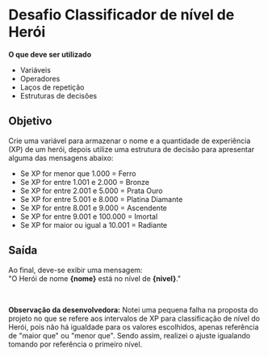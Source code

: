 # Desafio Classificador de nível de Herói

**O que deve ser utilizado**

- Variáveis
- Operadores
- Laços de repetição
- Estruturas de decisões

## Objetivo

Crie uma variável para armazenar o nome e a quantidade de experiência (XP) de um herói, depois utilize uma estrutura de decisão para apresentar alguma das mensagens abaixo:

- Se XP for menor que 1.000 = Ferro
- Se XP for entre 1.001 e 2.000 = Bronze
- Se XP for entre 2.001 e 5.000 = Prata Ouro
- Se XP for entre 5.001 e 8.000 = Platina Diamante
- Se XP for entre 8.001 e 9.000 = Ascendente
- Se XP for entre 9.001 e 100.000 = Imortal
- Se XP for maior ou igual a 10.001 = Radiante

## Saída

Ao final, deve-se exibir uma mensagem:
<br>
"O Herói de nome **{nome}** está no nível de **{nivel}**."

<br>

**Observação da desenvolvedora:**
Notei uma pequena falha na proposta do projeto no que se refere aos intervalos de XP para classificação de nível do Herói, pois não há igualdade para os valores escolhidos, apenas referência de "maior que" ou "menor que". Sendo assim, realizei o ajuste igualando tomando por referência o primeiro nível.